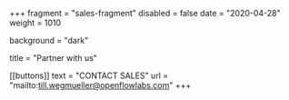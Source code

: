 +++
fragment = "sales-fragment"
disabled = false
date = "2020-04-28"
weight = 1010

background = "dark"

title = "Partner with us"

[[buttons]]
    text = "CONTACT SALES"
    url = "mailto:till.wegmueller@openflowlabs.com"
+++